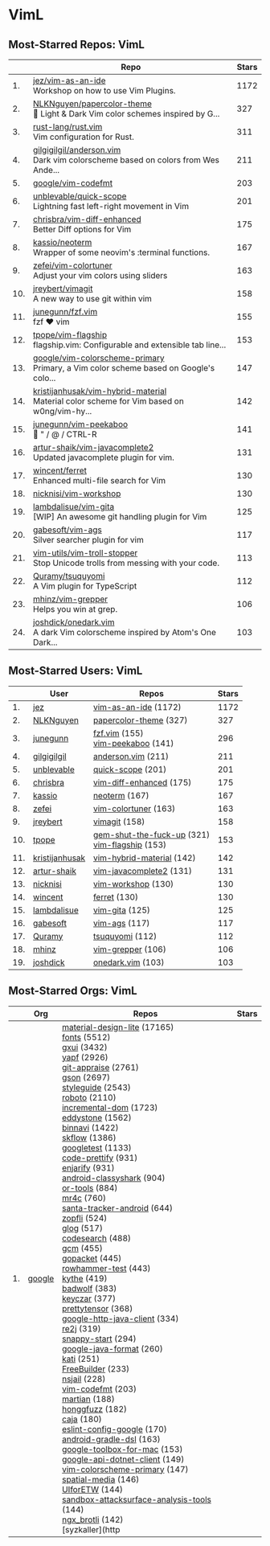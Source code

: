 # VimL

## Most-Starred Repos: VimL

| | Repo | Stars |
|---|---|---|
| 1. | [jez/vim-as-an-ide](https://github.com/jez/vim-as-an-ide) <br/>Workshop on how to use Vim Plugins. | 1172 |
| 2. | [NLKNguyen/papercolor-theme](https://github.com/NLKNguyen/papercolor-theme) <br/>:art: Light & Dark Vim color schemes inspired by G... | 327 |
| 3. | [rust-lang/rust.vim](https://github.com/rust-lang/rust.vim) <br/>Vim configuration for Rust. | 311 |
| 4. | [gilgigilgil/anderson.vim](https://github.com/gilgigilgil/anderson.vim) <br/>Dark vim colorscheme based on colors from Wes Ande... | 211 |
| 5. | [google/vim-codefmt](https://github.com/google/vim-codefmt)  | 203 |
| 6. | [unblevable/quick-scope](https://github.com/unblevable/quick-scope) <br/>Lightning fast left-right movement in Vim | 201 |
| 7. | [chrisbra/vim-diff-enhanced](https://github.com/chrisbra/vim-diff-enhanced) <br/>Better Diff options for Vim | 175 |
| 8. | [kassio/neoterm](https://github.com/kassio/neoterm) <br/>Wrapper of some neovim's :terminal functions. | 167 |
| 9. | [zefei/vim-colortuner](https://github.com/zefei/vim-colortuner) <br/>Adjust your vim colors using sliders | 163 |
| 10. | [jreybert/vimagit](https://github.com/jreybert/vimagit) <br/>A new way to use git within vim | 158 |
| 11. | [junegunn/fzf.vim](https://github.com/junegunn/fzf.vim) <br/>fzf :heart: vim | 155 |
| 12. | [tpope/vim-flagship](https://github.com/tpope/vim-flagship) <br/>flagship.vim: Configurable and extensible tab line... | 153 |
| 13. | [google/vim-colorscheme-primary](https://github.com/google/vim-colorscheme-primary) <br/>Primary, a Vim color scheme based on Google's colo... | 147 |
| 14. | [kristijanhusak/vim-hybrid-material](https://github.com/kristijanhusak/vim-hybrid-material) <br/>Material color scheme for Vim based on w0ng/vim-hy... | 142 |
| 15. | [junegunn/vim-peekaboo](https://github.com/junegunn/vim-peekaboo) <br/>:eyes: " / @ / CTRL-R | 141 |
| 16. | [artur-shaik/vim-javacomplete2](https://github.com/artur-shaik/vim-javacomplete2) <br/>Updated javacomplete plugin for vim. | 131 |
| 17. | [wincent/ferret](https://github.com/wincent/ferret) <br/>Enhanced multi-file search for Vim | 130 |
| 18. | [nicknisi/vim-workshop](https://github.com/nicknisi/vim-workshop)  | 130 |
| 19. | [lambdalisue/vim-gita](https://github.com/lambdalisue/vim-gita) <br/>[WIP] An awesome git handling plugin for Vim | 125 |
| 20. | [gabesoft/vim-ags](https://github.com/gabesoft/vim-ags) <br/>Silver searcher plugin for vim | 117 |
| 21. | [vim-utils/vim-troll-stopper](https://github.com/vim-utils/vim-troll-stopper) <br/>Stop Unicode trolls from messing with your code. | 113 |
| 22. | [Quramy/tsuquyomi](https://github.com/Quramy/tsuquyomi) <br/>A Vim plugin for TypeScript | 112 |
| 23. | [mhinz/vim-grepper](https://github.com/mhinz/vim-grepper) <br/>Helps you win at grep. | 106 |
| 24. | [joshdick/onedark.vim](https://github.com/joshdick/onedark.vim) <br/>A dark Vim colorscheme inspired by Atom's One Dark... | 103 |

## Most-Starred Users: VimL

| | User | Repos | Stars |
|---|---|---|---|
| 1. | [jez](https://github.com/jez)  | [vim-as-an-ide](https://github.com/jez/vim-as-an-ide)  (1172) <br/> | 1172 |
| 2. | [NLKNguyen](https://github.com/NLKNguyen)  | [papercolor-theme](https://github.com/NLKNguyen/papercolor-theme)  (327) <br/> | 327 |
| 3. | [junegunn](https://github.com/junegunn)  | [fzf.vim](https://github.com/junegunn/fzf.vim)  (155) <br/>[vim-peekaboo](https://github.com/junegunn/vim-peekaboo)  (141) <br/> | 296 |
| 4. | [gilgigilgil](https://github.com/gilgigilgil)  | [anderson.vim](https://github.com/gilgigilgil/anderson.vim)  (211) <br/> | 211 |
| 5. | [unblevable](https://github.com/unblevable)  | [quick-scope](https://github.com/unblevable/quick-scope)  (201) <br/> | 201 |
| 6. | [chrisbra](https://github.com/chrisbra)  | [vim-diff-enhanced](https://github.com/chrisbra/vim-diff-enhanced)  (175) <br/> | 175 |
| 7. | [kassio](https://github.com/kassio)  | [neoterm](https://github.com/kassio/neoterm)  (167) <br/> | 167 |
| 8. | [zefei](https://github.com/zefei)  | [vim-colortuner](https://github.com/zefei/vim-colortuner)  (163) <br/> | 163 |
| 9. | [jreybert](https://github.com/jreybert)  | [vimagit](https://github.com/jreybert/vimagit)  (158) <br/> | 158 |
| 10. | [tpope](https://github.com/tpope)  | [gem-shut-the-fuck-up](https://github.com/tpope/gem-shut-the-fuck-up)  (321) <br/>[vim-flagship](https://github.com/tpope/vim-flagship)  (153) <br/> | 153 |
| 11. | [kristijanhusak](https://github.com/kristijanhusak)  | [vim-hybrid-material](https://github.com/kristijanhusak/vim-hybrid-material)  (142) <br/> | 142 |
| 12. | [artur-shaik](https://github.com/artur-shaik)  | [vim-javacomplete2](https://github.com/artur-shaik/vim-javacomplete2)  (131) <br/> | 131 |
| 13. | [nicknisi](https://github.com/nicknisi)  | [vim-workshop](https://github.com/nicknisi/vim-workshop)  (130) <br/> | 130 |
| 14. | [wincent](https://github.com/wincent)  | [ferret](https://github.com/wincent/ferret)  (130) <br/> | 130 |
| 15. | [lambdalisue](https://github.com/lambdalisue)  | [vim-gita](https://github.com/lambdalisue/vim-gita)  (125) <br/> | 125 |
| 16. | [gabesoft](https://github.com/gabesoft)  | [vim-ags](https://github.com/gabesoft/vim-ags)  (117) <br/> | 117 |
| 17. | [Quramy](https://github.com/Quramy)  | [tsuquyomi](https://github.com/Quramy/tsuquyomi)  (112) <br/> | 112 |
| 18. | [mhinz](https://github.com/mhinz)  | [vim-grepper](https://github.com/mhinz/vim-grepper)  (106) <br/> | 106 |
| 19. | [joshdick](https://github.com/joshdick)  | [onedark.vim](https://github.com/joshdick/onedark.vim)  (103) <br/> | 103 |

## Most-Starred Orgs: VimL

| | Org | Repos | Stars |
|---|---|---|---|
| 1. | [google](https://github.com/google)  | [material-design-lite](https://github.com/google/material-design-lite)  (17165) <br/>[fonts](https://github.com/google/fonts)  (5512) <br/>[gxui](https://github.com/google/gxui)  (3432) <br/>[yapf](https://github.com/google/yapf)  (2926) <br/>[git-appraise](https://github.com/google/git-appraise)  (2761) <br/>[gson](https://github.com/google/gson)  (2697) <br/>[styleguide](https://github.com/google/styleguide)  (2543) <br/>[roboto](https://github.com/google/roboto)  (2110) <br/>[incremental-dom](https://github.com/google/incremental-dom)  (1723) <br/>[eddystone](https://github.com/google/eddystone)  (1562) <br/>[binnavi](https://github.com/google/binnavi)  (1422) <br/>[skflow](https://github.com/google/skflow)  (1386) <br/>[googletest](https://github.com/google/googletest)  (1133) <br/>[code-prettify](https://github.com/google/code-prettify)  (931) <br/>[enjarify](https://github.com/google/enjarify)  (931) <br/>[android-classyshark](https://github.com/google/android-classyshark)  (904) <br/>[or-tools](https://github.com/google/or-tools)  (884) <br/>[mr4c](https://github.com/google/mr4c)  (760) <br/>[santa-tracker-android](https://github.com/google/santa-tracker-android)  (644) <br/>[zopfli](https://github.com/google/zopfli)  (524) <br/>[glog](https://github.com/google/glog)  (517) <br/>[codesearch](https://github.com/google/codesearch)  (488) <br/>[gcm](https://github.com/google/gcm)  (455) <br/>[gopacket](https://github.com/google/gopacket)  (445) <br/>[rowhammer-test](https://github.com/google/rowhammer-test)  (443) <br/>[kythe](https://github.com/google/kythe)  (419) <br/>[badwolf](https://github.com/google/badwolf)  (383) <br/>[keyczar](https://github.com/google/keyczar)  (377) <br/>[prettytensor](https://github.com/google/prettytensor)  (368) <br/>[google-http-java-client](https://github.com/google/google-http-java-client)  (334) <br/>[re2j](https://github.com/google/re2j)  (319) <br/>[snappy-start](https://github.com/google/snappy-start)  (294) <br/>[google-java-format](https://github.com/google/google-java-format)  (260) <br/>[kati](https://github.com/google/kati)  (251) <br/>[FreeBuilder](https://github.com/google/FreeBuilder)  (233) <br/>[nsjail](https://github.com/google/nsjail)  (228) <br/>[vim-codefmt](https://github.com/google/vim-codefmt)  (203) <br/>[martian](https://github.com/google/martian)  (188) <br/>[honggfuzz](https://github.com/google/honggfuzz)  (182) <br/>[caja](https://github.com/google/caja)  (180) <br/>[eslint-config-google](https://github.com/google/eslint-config-google)  (170) <br/>[android-gradle-dsl](https://github.com/google/android-gradle-dsl)  (163) <br/>[google-toolbox-for-mac](https://github.com/google/google-toolbox-for-mac)  (153) <br/>[google-api-dotnet-client](https://github.com/google/google-api-dotnet-client)  (149) <br/>[vim-colorscheme-primary](https://github.com/google/vim-colorscheme-primary)  (147) <br/>[spatial-media](https://github.com/google/spatial-media)  (146) <br/>[UIforETW](https://github.com/google/UIforETW)  (144) <br/>[sandbox-attacksurface-analysis-tools](https://github.com/google/sandbox-attacksurface-analysis-tools)  (144) <br/>[ngx_brotli](https://github.com/google/ngx_brotli)  (142) <br/>[syzkaller](http